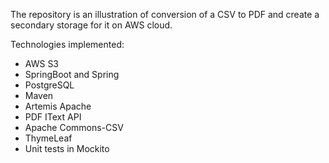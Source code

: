 The repository is an illustration of conversion of a CSV to PDF and create a secondary storage for it on AWS cloud.

Technologies implemented:

- AWS S3
- SpringBoot and Spring
- PostgreSQL 
- Maven
- Artemis Apache
- PDF IText API
- Apache Commons-CSV
- ThymeLeaf
- Unit tests in Mockito
